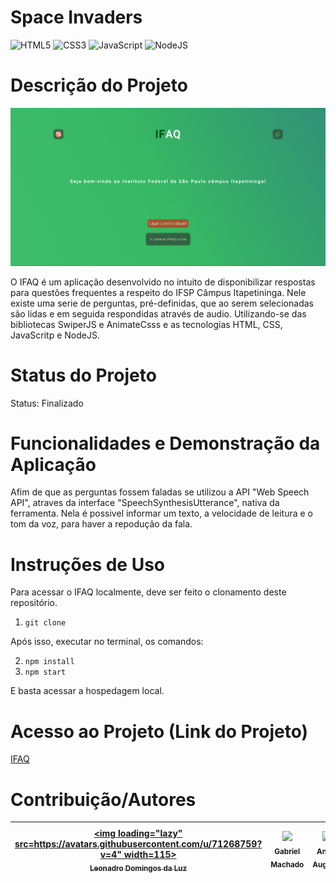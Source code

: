 # Space Invaders

![HTML5](https://img.shields.io/badge/html5-%23E34F26.svg?style=for-the-badge&logo=html5&logoColor=white)
![CSS3](https://img.shields.io/badge/css3-%231572B6.svg?style=for-the-badge&logo=css3&logoColor=white)
![JavaScript](https://img.shields.io/badge/javascript-%23323330.svg?style=for-the-badge&logo=javascript&logoColor=%23F7DF1E)
![NodeJS](https://img.shields.io/badge/node.js-6DA55F?style=for-the-badge&logo=node.js&logoColor=white)

# Descrição do Projeto
![IFAQ](./Landing-Page-IFAQ.png)


O IFAQ é um aplicação desenvolvido no intuito de disponibilizar respostas para questões frequentes a respeito do IFSP Câmpus Itapetininga. Nele existe uma serie de perguntas, pré-definidas, que ao serem selecionadas são lidas e em seguida respondidas através de audio. Utilizando-se das bibliotecas SwiperJS e AnimateCsss e as tecnologias HTML, CSS, JavaScritp e NodeJS.

# Status do Projeto
Status: Finalizado

# Funcionalidades e Demonstração da Aplicação
Afim de que as perguntas fossem faladas se utilizou a API "Web Speech API", atraves da interface "SpeechSynthesisUtterance", nativa da ferramenta. Nela é possivel informar um texto, a velocidade de leitura e o tom da voz, para haver a repodução da fala.

# Instruções de Uso
Para acessar o IFAQ localmente, deve ser feito o clonamento deste repositório.

1. `git clone`

Após isso, executar no terminal, os comandos:

2. `npm install`
3. `npm start`

E basta acessar a hospedagem local.

# Acesso ao Projeto (Link do Projeto)
[IFAQ](https://ifaq.fabsoftware.itp.ifsp.edu.br/perguntas.html)

# Contribuição/Autores
| [<img loading="lazy" src=https://avatars.githubusercontent.com/u/71268759?v=4" width=115><br><sub>Leonadro Domingos da Luz</sub>](https://github.com/leonardoDluz) | [<img loading="lazy" src="https://avatars.githubusercontent.com/u/103156444?v=4" width=115><br><sub>Gabriel Machado</sub>](https://github.com/gabs1m) | [<img loading="lazy" src="https://avatars.githubusercontent.com/u/77406727?v=4" width=115><br><sub>André Augusto</sub>](https://github.com/andreaugusto-sourc) |[<img loading="lazy" src="https://avatars.githubusercontent.com/u/107441401?v=4" width=115><br><sub>João Pedro Martins</sub>](https://github.com/Martins-pedro23) |
| :---: | :---: | :---: |:---: |